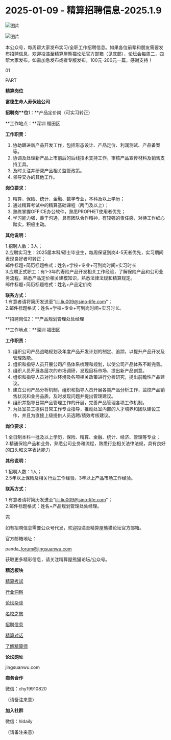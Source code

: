 # 2025-01-09 - 精算招聘信息-2025.1.9

![图片](https://mmbiz.qpic.cn/mmbiz_jpg/PVTr5cqOmdsiaicIRGthO3IhpdkibrFUWVU1xAtP9ZY24c0vAhCVJo55thjfrfia19NvibyVvich2UW9I8vGCty5LxNw/640?wx_fmt=jpeg&tp=webp&wxfrom=5&wx_lazy=1)

![图片](https://mmbiz.qpic.cn/mmbiz_png/7QRTvkK2qC63c02mKcsfAaJ8sNcicTvg22UkHHibvKiasFS9FS6E4FeV0Dibe7as7h4tm8p7EfNfI06adlGbL2icYjw/640?wx_fmt=png&tp=webp&wxfrom=5&wx_lazy=1)

本公众号，每周帮大家发布实习/全职工作招聘信息。如果各位前辈和朋友需要发布招聘信息，欢迎投递至精算屋熊猫论坛官方邮箱（见底部），论坛会每周二，四帮大家发布。如需加急发布或者专版发布，100元-200元一篇，感谢支持！

01

PART

**精算岗位**

**富德生命人寿保险公司**

****招聘岗**位****1：**产品定价岗（可实习转正）

**工作地点：**深圳 福田区

**工作职责：**

1. 协助跟进新产品开发工作，包括形态设计、产品定价、利润测试、产品备案等。
2. 协调及处理新产品上市前后的后线技术支持工作，审核产品宣传材料及销售支持工具。
3. 及时关注并研究产品相关监管政策。
4. 领导交办的其他工作。

**岗位要求：**

1. 精算、保险、统计、金融、数学专业，本科及以上学历；
2. 通过精算考试中的精算基础课程（两门及以上）；
3. 熟练掌握OFFICE办公软件，熟悉PROPHET使用者优先；
4. 学习能力强，善于沟通，具有团队合作精神，有较强的责任感，对待工作细心踏实，积极主动。

**其他说明：**

1.招聘人数：3人；  
2.应聘实习生：2025届本科/硕士毕业生，每周保证到岗4-5天者优先，实习期间表现良好者可转正；  
邮件标题+简历标题格式：姓名+学校+专业+可到岗时间+实习时长  
3.应聘正式职工：有1-3年的寿险产品开发相关工作经验，了解保险产品和公司业务流程，熟悉产品定价相关建模知识，熟悉法律法规和精算规定。  
邮件标题+简历标题格式：姓名+产品定价岗

**联系方式：**  
1.有意者请将简历发送至"lili.liu009@sino-life.com"；  
2.邮件标题格式：姓名+学校+专业+可到岗时间+实习时长。

**招聘岗位2：**产品规划管理处处经理

**工作地点：**深圳 福田区

**工作职责：**

1. 组织公司产品战略规划及年度产品开发计划的制定、追踪，以提升产品开发及管理效能。
2. 组织和指导人员开展公司产品体系梳理和规划，以使公司产品体系不断完善。
3. 组织人员开展各层次的市场调研，发现目标市场，提出新产品创意。
4. 组织和指导人员对行业环境及各项相关政策进行分析研究，提出前瞻性产品建议。
5. 建立公司产品分析机制，组织和指导人员开展各类产品分析工作，监控产品销售状况和业务品质，及时发现问题并提出管理建议。
6. 组织并指导日常产品管理工作的开展，完善产品管理各项工作机制。
7. 为处室员工提供日常工作专业指导，推动处室内部的人才培养和团队建设工作，并且为直接上级提供人员选聘/绩效考核建议。

**岗位要求：**

1.全日制本科一批及以上学历，保险、精算、金融、统计、经济、管理等专业；  
2.精通保险产品和业务，熟悉公司业务和流程，熟悉行业相关法律法规，具有良好的口头和文字表达能力

**其他说明：**

1.招聘人数：1人；  
2.5年以上保险及相关行业工作经验，3年以上产品市场工作经验。

**联系方式：**

1.有意者请将简历发送至"lili.liu009@sino-life.com"；  
2.邮件标题格式：姓名+产品规划管理处处经理。


完

如有招聘信息需要公众号代发，欢迎投递至精算屋熊猫论坛官方邮箱。

官方邮箱地址：

panda\_forum@jingsuanwu.com

获取更多精彩信息，请关注精算屋熊猫论坛/公众号。

**精选板块**

[精算考试](https://mp.weixin.qq.com/mp/appmsgalbum?__biz=Mzg5NzkwMTMzMA==&action=getalbum&album_id=2804960172988448769#wechat_redirect)

[行业洞察](https://mp.weixin.qq.com/mp/appmsgalbum?__biz=Mzg5NzkwMTMzMA==&action=getalbum&album_id=2804965799378829313#wechat_redirect)

[论坛杂谈](https://mp.weixin.qq.com/mp/appmsgalbum?__biz=Mzg5NzkwMTMzMA==&action=getalbum&album_id=2804979947286315009#wechat_redirect)

[名校之旅](https://mp.weixin.qq.com/mp/appmsgalbum?__biz=Mzg5NzkwMTMzMA==&action=getalbum&album_id=2804975288236654595#wechat_redirect)

[招聘信息](https://mp.weixin.qq.com/mp/appmsgalbum?__biz=Mzg5NzkwMTMzMA==&action=getalbum&album_id=2809916434738069507#wechat_redirect)

[精算对话](https://mp.weixin.qq.com/mp/appmsgalbum?__biz=Mzg5NzkwMTMzMA==&action=getalbum&album_id=3028246288796221446#wechat_redirect)

[了解精算师](https://mp.weixin.qq.com/mp/appmsgalbum?__biz=Mzg5NzkwMTMzMA==&action=getalbum&album_id=2804971247444180995#wechat_redirect)

**论坛网址**

jingsuanwu.com

**商务合作**

微信：chy19910820

（请备注来意）

**加入社群**

微信：hldaily

（请备注来意）